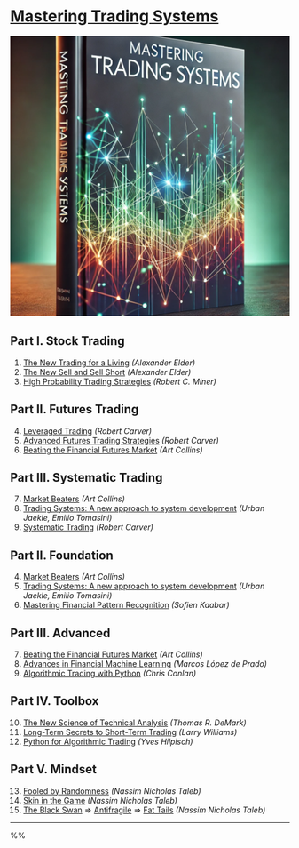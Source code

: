 # [Mastering Trading Systems](/)
[![Mastering Trading Systems](mastering_ts.png?raw=true "Mastering Trading Systems")](/)

## Part I. Stock Trading

1. [The New Trading for a Living](https://www.amazon.com/New-Trading-Living-Psychology-Discipline-ebook/dp/B00MFPZAWG) _(Alexander Elder)_
2. [The New Sell and Sell Short](https://www.amazon.com/New-Sell-Short-Profits-Declines-ebook/dp/B004PGMI14) _(Alexander Elder)_
3. [High Probability Trading Strategies](https://www.amazon.com/High-Probability-Trading-Strategies-Tactics-ebook/dp/B001KAM6U6) _(Robert C. Miner)_

## Part II. Futures Trading

4. [Leveraged Trading](https://www.amazon.com/Leveraged-Trading-professional-approach-trading-ebook/dp/B07Z81R6WL) _(Robert Carver)_
5. [Advanced Futures Trading Strategies](https://www.amazon.com/dp/B0BCKP2ZK9) _(Robert Carver)_
6. [Beating the Financial Futures Market](https://www.amazon.com/Beating-FINANCIAL-FUTURES-MARKET-Strategies-ebook/dp/B01N3SG6TI) _(Art Collins)_

## Part III. Systematic Trading

7. [Market Beaters](https://www.amazon.com/Market-Beaters-Art-Collins-ebook/dp/B07NBX7T45) _(Art Collins)_
8. [Trading Systems: A new approach to system development](https://www.amazon.com/gp/product/B081Z8YLKT) _(Urban Jaekle, Emilio Tomasini)_
9. [Systematic Trading](https://www.amazon.com/dp/B014J5LNSY) _(Robert Carver)_

## Part II. Foundation

4. [Market Beaters](https://www.amazon.com/Market-Beaters-Art-Collins-ebook/dp/B07NBX7T45) _(Art Collins)_
5. [Trading Systems: A new approach to system development](https://www.amazon.com/gp/product/B081Z8YLKT) _(Urban Jaekle, Emilio Tomasini)_
6. [Mastering Financial Pattern Recognition](https://www.amazon.com/Mastering-Financial-Pattern-Recognition-Sofien-ebook/dp/B0BJNQ13QN) _(Sofien Kaabar)_

## Part III. Advanced

7. [Beating the Financial Futures Market](https://www.amazon.com/Beating-FINANCIAL-FUTURES-MARKET-Strategies-ebook/dp/B01N3SG6TI) _(Art Collins)_
8. [Advances in Financial Machine Learning](https://www.amazon.com/Advances-Financial-Machine-Learning-Marcos-ebook/dp/B079KLDW21) _(Marcos López de Prado)_
9. [Algorithmic Trading with Python](https://www.amazon.com/Algorithmic-Trading-Python-Quantitative-Development/dp/B086Y6H6YG) _(Chris Conlan)_

## Part IV. Toolbox

10. [The New Science of Technical Analysis](https://www.amazon.com/Science-Technical-Analysis-Wiley-Finance-ebook/dp/B000WLLWMC) _(Thomas R. DeMark)_
11. [Long-Term Secrets to Short-Term Trading](https://www.amazon.com/Long-Term-Secrets-Short-Term-Trading-Wiley-ebook/dp/B0062ZNIHO) _(Larry Williams)_
12. [Python for Algorithmic Trading](https://www.amazon.com/Python-Algorithmic-Trading-Cloud-Deployment-ebook/dp/B08NC8F1WV) _(Yves Hilpisch)_

## Part V. Mindset

13. [Fooled by Randomness](https://www.amazon.com/Fooled-Randomness-Hidden-Markets-Incerto-ebook/dp/B001FA0W5W) _(Nassim Nicholas Taleb)_
14. [Skin in the Game](https://www.amazon.com/Skin-Game-Hidden-Asymmetries-Daily-ebook/dp/B075HYVP7C) _(Nassim Nicholas Taleb)_
15. [The Black Swan](https://www.amazon.com/Black-Swan-Second-Improbable-Incerto-ebook/dp/B00139XTG4) => [Antifragile](https://www.amazon.com/Antifragile-Things-That-Disorder-Incerto-ebook/dp/B0083DJWGO) => [Fat Tails](https://www.amazon.com/Statistical-Consequences-Fat-Tails-Preasymptotics/dp/1544508050) _(Nassim Nicholas Taleb)_

---
%%
